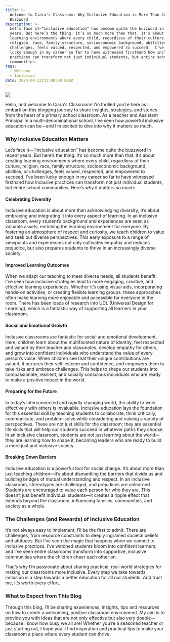 ```yaml
---
title: >-
  Welcome to Ciara's Classroom: Why Inclusive Education is More Than Just a
  Buzzword
description: >-
  Let’s face it—“inclusive education” has become quite the buzzword in recent
  years. But here’s the thing: it’s so much more than that. It’s about creating
  learning environments where every child, regardless of their culture,
  religion, race, family structure, socioeconomic background, abilities, or
  challenges, feels valued, respected, and empowered to succeed.  I’ve been
  lucky enough in my career so far to have witnessed firsthand how inclusive
  practices can transform not just individual students, but entire school
  communities.
tags:
  - Welcome
  - Inclusion
date: 2024-08-12T23:00:00.000Z
---
```


![](</Buzzword Banner.jpg>)

Hello, and welcome to Ciara's Classroom! I’m thrilled you’re here as I embark on this blogging journey to share insights, strategies, and stories from the heart of a primary school classroom. As a teacher and Assistant Principal in a multi-denominational school, I've seen how powerful inclusive education can be—and I’m excited to dive into why it matters so much.

### Why Inclusive Education Matters

Let’s face it—“inclusive education” has become quite the buzzword in recent years. But here’s the thing: it’s so much more than that. It’s about creating learning environments where every child, regardless of their culture, religion, race, family structure, socioeconomic background, abilities, or challenges, feels valued, respected, and empowered to succeed.  I’ve been lucky enough in my career so far to have witnessed firsthand how inclusive practices can transform not just individual students, but entire school communities. Here’s why it matters so much:

#### Celebrating Diversity

Inclusive education is about more than acknowledging diversity; it’s about embracing and integrating it into every aspect of learning. In an inclusive classroom, every student’s background and experiences are seen as valuable assets, enriching the learning environment for everyone. By fostering an atmosphere of respect and curiosity, we teach children to value and seek out diverse perspectives. This early exposure to a range of viewpoints and experiences not only cultivates empathy and reduces prejudice, but also prepares students to thrive in an increasingly diverse society.

#### Improved Learning Outcomes

When we adapt our teaching to meet diverse needs, all students benefit. I’ve seen how inclusive strategies lead to more engaging, creative, and effective learning experiences. Whether it’s using visual aids, incorporating hands-on activities, or creating flexible learning groups, these approaches often make learning more enjoyable and accessible for everyone in the room.  There has been loads of research into UDL (Universal Design for Learning), which is a fantastic way of supporting all learners in your classroom.

#### Social and Emotional Growth

Inclusive classrooms are fantastic for social and emotional development. Here, children learn about the multifaceted nature of identity, feel respected and valued by their teacher and classmates, develop empathy for others, and grow into confident individuals who understand the value of every person’s voice. When children see that their unique contributions are valued, it nurtures their self-esteem and confidence, and empowers them to take risks and embrace challenges. This helps to shape our students into compassionate, resilient, and socially conscious individuals who are ready to make a positive impact in the world.

#### Preparing for the Future

In today’s interconnected and rapidly changing world, the ability to work effectively with others is invaluable. Inclusive education lays the foundation for this essential skill by teaching students to collaborate, think critically, communicate, and problem-solve while considering and valuing a variety of perspectives. These are not just skills for the classroom; they are essential life skills that will help our students succeed in whatever paths they choose. In an inclusive classroom, students are not just learning about the world—they are learning how to shape it, becoming leaders who are ready to build a more just and inclusive society.

#### Breaking Down Barriers

Inclusive education is a powerful tool for social change. It’s about more than just teaching children—it’s about dismantling the barriers that divide us and building bridges of mutual understanding and respect. In an inclusive classroom, stereotypes are challenged, and prejudices are unlearned. Students are encouraged to value each person for who they are. This doesn’t just benefit individual students—it creates a ripple effect that extends beyond the classroom, influencing families, communities, and society as a whole.

### The Challenges (and Rewards) of Inclusive Education

It’s not always easy to implement, I’ll be the first to admit. There are challenges, from resource constraints to deeply ingrained societal beliefs and attitudes. But I’ve seen the magic that happens when we commit to inclusive practices. I’ve watched students bloom into confident learners, and I’ve seen entire classrooms transform into supportive, inclusive communities where the children cheer each other on.

That’s why I’m passionate about sharing practical, real-world strategies for making our classrooms more inclusive. Every step we take towards inclusion is a step towards a better education for all our students. And trust me, it’s worth every effort.

### What to Expect from This Blog

Through this blog, I’ll be sharing experiences, insights, tips and resources on how to create a welcoming, positive classroom environment. My aim is to provide you with ideas that are not only effective but also very doable—because I know how busy we all are!  Whether you’re a seasoned teacher or just starting out, I hope you’ll find inspiration and practical tips to make your classroom a place where every student can thrive.
